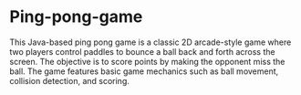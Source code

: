 # Ping-pong-game
This Java-based ping pong game is a classic 2D arcade-style game where two players control paddles to bounce a ball back and forth across the screen. The objective is to score points by making the opponent miss the ball. The game features basic game mechanics such as ball movement, collision detection, and scoring.
